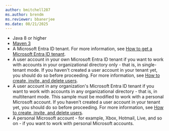 ```yaml
---
author: bmitchell287
ms.author: brendm
ms.reviewer: bbanerjee
ms.date: 08/21/2025
---
```


- Java 8 or higher
- [Maven 3](https://maven.apache.org/download.cgi)
- A Microsoft Entra ID tenant. For more information, see [How to get a Microsoft Entra ID tenant](/entra/identity-platform/quickstart-create-new-tenant).
- A user account in your own Microsoft Entra ID tenant if you want to work with accounts in your organizational directory only - that is, in single-tenant mode. If you haven't created a user account in your tenant yet, you should do so before proceeding. For more information, see [How to create, invite, and delete users](/entra/fundamentals/add-users).
- A user account in any organization's Microsoft Entra ID tenant if you want to work with accounts in any organizational directory - that is, in multitenant mode. This sample must be modified to work with a personal Microsoft account. If you haven't created a user account in your tenant yet, you should do so before proceeding. For more information, see [How to create, invite, and delete users](/entra/fundamentals/add-users).
- A personal Microsoft account - for example, Xbox, Hotmail, Live, and so on - if you want to work with personal Microsoft accounts.

